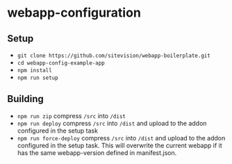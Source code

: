 # webapp-configuration

## Setup
* `git clone https://github.com/sitevision/webapp-boilerplate.git`
* `cd webapp-config-example-app`
* `npm install`
* `npm run setup`
## Building
* `npm run zip` compress `/src` into `/dist`
* `npm run deploy` compress `/src` into `/dist` and upload to the addon configured in the setup task
* `npm run force-deploy` compress `/src` into `/dist` and upload to the addon configured in the setup task. This will overwrite the current webapp if it has the same webapp-version defined in manifest.json.